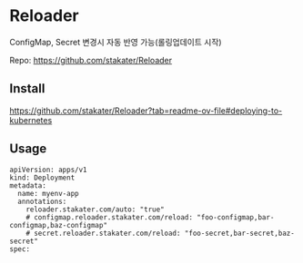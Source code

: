 # Reloader

ConfigMap, Secret 변경시 자동 반영 가능(롤링업데이트 시작)

Repo: https://github.com/stakater/Reloader

## Install
https://github.com/stakater/Reloader?tab=readme-ov-file#deploying-to-kubernetes

## Usage
```
apiVersion: apps/v1
kind: Deployment
metadata:
  name: myenv-app
  annotations:
    reloader.stakater.com/auto: "true"
    # configmap.reloader.stakater.com/reload: "foo-configmap,bar-configmap,baz-configmap"
    # secret.reloader.stakater.com/reload: "foo-secret,bar-secret,baz-secret"
spec:
```